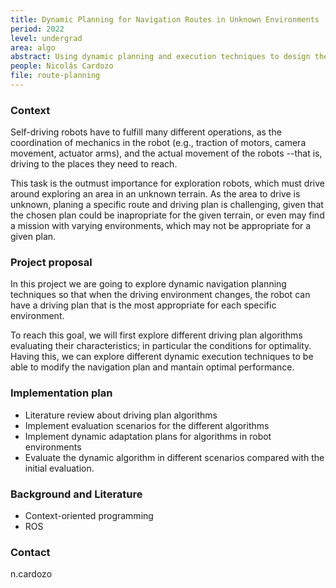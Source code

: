 ```yaml
---
title: Dynamic Planning for Navigation Routes in Unknown Environments
period: 2022
level: undergrad
area: algo
abstract: Using dynamic planning and execution techniques to design the navigation routes of self-driving robots in unknown situations
people: Nicolás Cardozo
file: route-planning
---
```


### Context

Self-driving robots have to fulfill many different operations, as the coordination of mechanics in the robot (e.g., traction of motors, camera movement, actuator arms), and the actual movement of the robots --that is, driving to the places they need to reach.

This task is the outmust importance for exploration robots, which must  drive around exploring an area in an unknown terrain. As the area to drive is unknown, planing a specific route and driving plan is challenging, given that the chosen plan could be inapropriate for the given terrain, or even may find a mission with varying environments, which may not be appropriate for a given plan.

### Project proposal

In this project we are going to explore dynamic navigation planning techniques so that when the driving environment changes, the robot can have a driving plan that is the most appropriate for each specific environment.

To reach this goal, we will first explore different driving plan algorithms evaluating their characteristics; in particular the conditions for optimality. Having this, we can explore different dynamic execution techniques to be able to modify the navigation plan and mantain optimal performance.

### Implementation plan

- Literature review about driving plan algorithms
- Implement evaluation scenarios for the different algorithms
- Implement dynamic adaptation plans for algorithms in robot environments
- Evaluate the dynamic algorithm in different scenarios compared with the initial evaluation.

### Background and Literature

- Context-oriented programming
- ROS

### Contact

n.cardozo
